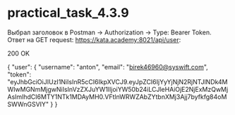 # practical_task_4.3.9

Выбрал заголовок в Postman -> Authorization -> Type: Bearer Token.
Ответ на GET request: https://kata.academy:8021/api/user:

200 OK

{
    "user": {
        "username": "anton",
        "email": "birek46960@syswift.com",
        "token": "eyJhbGciOiJIUzI1NiIsInR5cCI6IkpXVCJ9.eyJpZCI6IjYyYjNjN2RjNTJlNDk4MWIwMGNmMjgwNiIsInVzZXJuYW1lIjoiYW50b24iLCJleHAiOjE2NjExMzQwMjAsImlhdCI6MTY1NTk1MDAyMH0.VFtlnWRWZAbZYtbnXMj3Ajj7byfkfg84oMSWWnGSVIY"
    }
}
